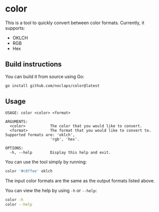 # color

This is a tool to quickly convert between color formats. Currently, it supports:

- OKLCH
- RGB
- Hex

## Build instructions

You can build it from source using Go:

```sh
go install github.com/noclaps/color@latest
```

## Usage

```
USAGE: color <color> <format>

ARGUMENTS:
  <color>           The color that you would like to convert.
  <format>          The format that you would like to convert to. Supported formats are: 'oklch',
                    'rgb', 'hex'.

OPTIONS:
  -h, --help        Display this help and exit.
```

You can use the tool simply by running:

```sh
color '#c0ffee' oklch
```

The input color formats are the same as the output formats listed above.

You can view the help by using `-h` or `--help`:

```sh
color -h
color --help
```
